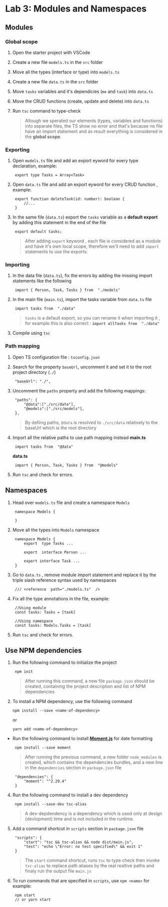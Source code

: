 # Lab 3: Modules and Namespaces


## Modules

### Global scope
1. Open the starter project with VSCode
2. Create a new file `models.ts` in the `src`  folder
3. Move all the types (interface or type) into `models.ts`
4. Create a new file `data.ts` in the `src` folder
5. Move `tasks` variables and it's dependicies (`me` and `task`) into `data.ts`
6. Move the CRUD functions (create, update and delete) into `data.ts`
7. Run `tsc` command to type-check

	> Altough we sperated our elements (types, variables and functions) into separate files, the TS show no error and that's because no file have an import statement and as result everything is considered in the **global scope**.

### Exporting

1. Open  `models.ts`  file  and add an export eyword for every type declaration, example:

		export type Tasks = Array<Task>
	 

2. Open `data.ts` file and add an export eyword for every CRUD  function , example:

		export function deleteTask(id: number): boolean {
			//...
		}

3. In the same file (`data.ts`) export the `tasks` variable as a **default export**  by adding this statement in the end of the file
		
		export default tasks;
	

	> After adding `export` keyword , each file is considered as a module and have it's own local scope, therefore we'll need to add `import` statements to use the exports.

### Importing
1. In the data file (`data.ts`), fix the errors by adding the missing import statements like the following
				
		import { Person, Task, Tasks } from  "./models"
2. In the main file (`main.ts`), import the tasks variable from `data.ts` file

		import tasks from  "./data"
		

	> `tasks` is a default export, so you can rename it when importing it , for example this is also correct : **`import allTasks from  "./data"`**

3. Compile using `tsc` 

### Path mapping
1. Open TS configuration file : `tsconfig.json`
2. Search for the property `baseUrl`, uncomment it and set it to the root project directory (`./`)

		"baseUrl": "./",
3. Uncomment the `paths` property and add the following mappings:
	
		"paths": {
			"@data":["./src/data"],
			"@models":["./src/models"],
		},

	> By defiing paths, `@data` is resolved to `./src/data` relatively to the baseUrl which is the root directory

4. Import all the relative paths to use path mapping instead
**main.ts**
		
		import tasks from  "@data"

	**data.ts**
	
		import { Person, Task, Tasks } from  "@models"

5. Run `tsc` and check for errors.


## Namespaces
1. Head over `models.ts` file and create a namespace `Models`

		namespace Models {
			
		}
2. Move all the types into `Models` namespace 
	
		namespace Models {
			export  type Tasks ...

			export  interface Person ...

			export interface Task ...
		}

3. Go to `data.ts` , remove module import statement and replace it by the triple slash reference syntax used by namespaces

		/// <reference  path="./models.ts"  />

4. Fix all the type annotations in the file, example:
	
		//Using module
		const tasks: Tasks = [task]
		
		//Using namespace
		const tasks: Models.Tasks = [task]


5. Run `tsc` and check for errors.
		

## Use NPM dependencies

1. Run the following command to initialize the project

		npm init

	> After running this command, a new file `package.json` should be created, containing the project description and list of NPM dependencies


2.  To install a NPM dependency, use the following command
	
		npm install --save <name-of-dependency>
	or
			
		yarn add <name-of-dependency>
	
 - Run the following command to install **[Moment.js](https://momentjs.com/)** for date formatting
	
		npm install --save moment
	
	> After running the previous command, a new folder `node_modules` is created, which contains the dependencies bundles, and a new line in the `dependencies` section  in `package.json` file
	
		"dependencies": {
			"moment": "^2.29.4"
		}

4. Run the following command to install a dev dependency
	
		npm install --save-dev tsc-alias

	> A dev-depdendency is a dependency which is used only at design (devlopment) time and is not included in the runtime.


2. Add a command shortcut in `scripts` section in `package.json` file
	
		"scripts": {
			"start": "tsc && tsc-alias && node dist/main.js",
			"test": "echo \"Error: no test specified\" && exit 1"
		}
	
	> The `start` command shortcut, runs `tsc` to type check then invoke `tsc-alias` to replace path aliases by the real realtive paths and finaly run the output file `main.js`

6. To run commands that are specified in `scripts`,  use `npm <name>` for example:
		
		npm start 
		// or yarn start

